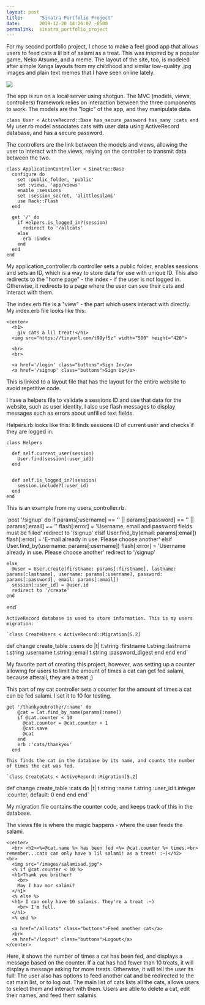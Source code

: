 ```yaml
---
layout: post
title:      "Sinatra Portfolio Project"
date:       2019-12-20 14:26:07 -0500
permalink:  sinatra_portfolio_project
---
```


For my second portfolio project, I chose to  make a feel good app that allows users to feed cats a lil bit of salami as a treat. This was inspired by a popular game, Neko Atsume, and a meme. The layout of the site, too, is modeled after simple Xanga layouts from my childhood and similar low-quality .jpg images and plain text memes that I have seen online lately. 

![](https://imgur.com/a/fsHNYZK)

The app is run on a local server using shotgun. The MVC (models, views, controllers) framework relies on interaction between the three components to work. The models are the "logic" of the app, and they manipulate data.

`class User < ActiveRecord::Base
  has_secure_password
  has_many :cats
end
`
My user.rb model associates cats with user data using ActiveRecord database, and has a secure password. 

The controllers are the link between the models and views, allowing the user to interact with the views, relying on the controller to transmit data between the two. 

```
class ApplicationController < Sinatra::Base
  configure do
    set :public_folder, 'public'
    set :views, 'app/views'
    enable :sessions
    set :session_secret, 'alittlesalami'
    use Rack::Flash
  end

  get '/' do
    if Helpers.is_logged_in?(session)
      redirect to '/allcats'
    else
      erb :index
    end
  end
end
```
My application_controller.rb controller sets a public folder, enables sessions and sets an ID, which is a way to store data for use with unique ID. This also redirects to the "home page" - the index - if the user is not logged in. Otherwise, it redirects to a page where the user can see their cats and interact with them. 

The index.erb file is a "view" - the part which users interact with directly. My index.erb file looks like this: 

```
<center>
  <h1>
    giv cats a lil treat!</h1>
  <img src="https://tinyurl.com/t99yf5z" width="500" height="420">

  <br>
  <br>

  <a href='/login' class="buttons">Sign In</a>
  <a href='/signup' class="buttons">Sign Up</a>
```

This is linked to a layout file that has the layout for the entire website to avoid repetitive code.  


I have a helpers file to validate a sessions ID and use that data for the website, such as user identity. I also use flash messages to display messages such as errors about unfilled text fields. 

Helpers.rb looks like this: 
It finds sessions ID of current user and checks if they are logged in. 

```
class Helpers

  def self.current_user(session)
    User.find(session[:user_id])
  end


  def self.is_logged_in?(session)
    session.include?(:user_id)
  end
end
```

This is an example from my users_controller.rb.

`post '/signup' do
    if params[:username] == '' || params[:password] == '' || params[:email] == ''
      flash[:error] = 'Username, email and password fields must be filled'
      redirect to '/signup'
    elsif User.find_by(email: params[:email])
      flash[:error] = 'E-mail already in use. Please choose another'
    elsif User.find_by(username: params[:username])
      flash[:error] = 'Username already in use. Please choose another'
      redirect to '/signup'

    else
      @user = User.create(firstname: params[:firstname], lastname: params[:lastname], username: params[:username], password: params[:password], email: params[:email])
      session[:user_id] = @user.id
      redirect to '/create'
    end
  end`
	
	
	ActiveRecord database is used to store information. This is my users migration: 
	
	`class CreateUsers < ActiveRecord::Migration[5.2]
  def change
    create_table :users do |t|
      t.string :firstname
      t.string :lastname
      t.string :username
      t.string :email
      t.string :password_digest
    end
  end
end`

My favorite part of creating this project, however, was setting up a counter allowing for users to limit the amount of times a cat can get fed salami, because afterall, they are a treat ;) 

This part of my cat controller sets a counter for the amount of times a cat can be fed salami. I set it to 10 for testing. 

```
get '/thankyoubrother/:name' do
    @cat = Cat.find_by_name(params[:name])
    if @cat.counter < 10
      @cat.counter = @cat.counter + 1
      @cat.save
      @cat
    end
    erb :'cats/thankyou'
  end
```
	This finds the cat in the database by its name, and counts the number of times the cat was fed. 
	
	`class CreateCats < ActiveRecord::Migration[5.2]
  def change
    create_table :cats do |t|
      t.string :name
      t.string :user_id
      t.integer :counter, default: 0
    end
  end
end`

My migration file contains the counter code, and keeps track of this in the database. 

The views file is where the magic happens -  where the user feeds the salami. 

```
<center>
  <br> <h2><%=@cat.name %> has been fed <%= @cat.counter %> times.<br> remember...cats can only have a lil salami! as a treat! :~)</h2>
<br>
  <img src="/images/salamisad.jpg">
  <% if @cat.counter < 10 %>
  <h1>Thamk you bröther!
    <br>
    May I hav mor salämi?
  </h1>
  <% else %>
  <h1> I can only have 10 salamis. They're a treat :~)
    <br> I'm full.
  </h1>
  <% end %>

  <a href="/allcats" class="buttons">Feed another cat</a>
  <br>
  <a href="/logout" class="buttons">Logout</a>
</center>
```

Here, it shows the number of times a cat has been fed, and displays a message based on the counter. 
If a cat has had fewer than 10 treats, it will display a message asking for more treats. Otherwise, it will tell the user its full! The user also has options to feed another cat and be redirected to the cat main list, or to log out. The main list of cats lists all the cats, allows users to select them and interact with them. Users are able to delete a cat, edit their names, and feed them salamis. 


